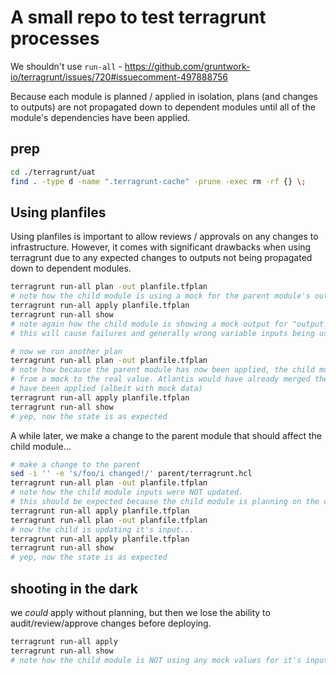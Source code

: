 # A small repo to test terragrunt processes

We shouldn't use `run-all` - https://github.com/gruntwork-io/terragrunt/issues/720#issuecomment-497888756

Because each module is planned / applied in isolation, plans (and changes to outputs) are not
propagated down to dependent modules until all of the module's dependencies have been applied.

## prep

```bash
cd ./terragrunt/uat
find . -type d -name ".terragrunt-cache" -prune -exec rm -rf {} \;
```

## Using planfiles

Using planfiles is important to allow reviews / approvals on any changes to infrastructure.
However, it comes with significant drawbacks when using terragrunt due to any expected changes to
outputs not being propagated down to dependent modules.

```bash
terragrunt run-all plan -out planfile.tfplan
# note how the child module is using a mock for the parent module's output
terragrunt run-all apply planfile.tfplan
terragrunt run-all show
# note again how the child module is showing a mock output for "output_from_input_1"
# this will cause failures and generally wrong variable inputs being used during a deployment

# now we run another plan
terragrunt run-all plan -out planfile.tfplan
# note how because the parent module has now been applied, the child module will change it's input
# from a mock to the real value. Atlantis would have already merged the merge request because all plans
# have been applied (albeit with mock data)
terragrunt run-all apply planfile.tfplan
terragrunt run-all show
# yep, now the state is as expected
```

A while later, we make a change to the parent module that should affect the child module...

```bash
# make a change to the parent
sed -i '' -e 's/foo/i changed!/' parent/terragrunt.hcl
terragrunt run-all plan -out planfile.tfplan
# note how the child module inputs were NOT updated.
# this should be expected because the child module is planning on the current state of the parent
terragrunt run-all apply planfile.tfplan
terragrunt run-all plan -out planfile.tfplan
# now the child is updating it's input...
terragrunt run-all apply planfile.tfplan
terragrunt run-all show
# yep, now the state is as expected
```

## shooting in the dark

we _could_ apply without planning, but then we lose the ability to audit/review/approve changes
before deploying.

```bash
terragrunt run-all apply
terragrunt run-all show
# note how the child module is NOT using any mock values for it's inputs
```
